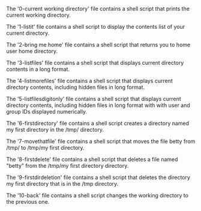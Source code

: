 The '0-current working directory' file contains a shell script that prints the current working directory.

The '1-listit' file contains a shell script to display the contents list of your current directory.

The '2-bring me home' file contains a shell script that returns you to home user home directory.

The '3-listfiles' file contains a shell script that displays current directory contents in a long format.

The '4-listmorefiles' file contains a shell script that displays current directory contents, including hidden files in long format.

The '5-listfilesdigitonly' file contains a shell script that displays current directory contents, including hidden files in long format with with user and group IDs displayed numerically.

The '6-firstdirectory' file contains a shell script creates a directory named my first directory in the /tmp/ directory.

The '7-movethatfile' file contains a shell script that moves the file betty from /tmp/ to /tmp/my first directory.

The '8-firstdelete' file contains a shell script that deletes a file named "betty" from the /tmp/my first directory directory.

The '9-firstdirdeletion' file contains a shell script that deletes the directory my first directory that is in the /tmp directory.

The '10-back' file contains a shell script changes the working directory to the previous one.
